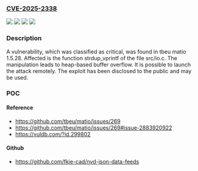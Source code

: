 ### [CVE-2025-2338](https://cve.mitre.org/cgi-bin/cvename.cgi?name=CVE-2025-2338)
![](https://img.shields.io/static/v1?label=Product&message=matio&color=blue)
![](https://img.shields.io/static/v1?label=Version&message=%3D%201.5.28%20&color=brighgreen)
![](https://img.shields.io/static/v1?label=Vulnerability&message=Heap-based%20Buffer%20Overflow&color=brighgreen)
![](https://img.shields.io/static/v1?label=Vulnerability&message=Memory%20Corruption&color=brighgreen)

### Description

A vulnerability, which was classified as critical, was found in tbeu matio 1.5.28. Affected is the function strdup_vprintf of the file src/io.c. The manipulation leads to heap-based buffer overflow. It is possible to launch the attack remotely. The exploit has been disclosed to the public and may be used.

### POC

#### Reference
- https://github.com/tbeu/matio/issues/269
- https://github.com/tbeu/matio/issues/269#issue-2883920922
- https://vuldb.com/?id.299802

#### Github
- https://github.com/fkie-cad/nvd-json-data-feeds


